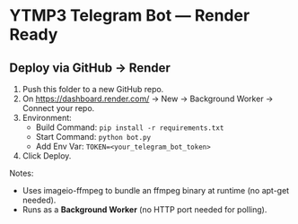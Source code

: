
# YTMP3 Telegram Bot — Render Ready

## Deploy via GitHub → Render
1) Push this folder to a new GitHub repo.
2) On https://dashboard.render.com/ → New → Background Worker → Connect your repo.
3) Environment:
   - Build Command: `pip install -r requirements.txt`
   - Start Command: `python bot.py`
   - Add Env Var: `TOKEN=<your_telegram_bot_token>`
4) Click Deploy.

Notes:
- Uses imageio-ffmpeg to bundle an ffmpeg binary at runtime (no apt-get needed).
- Runs as a **Background Worker** (no HTTP port needed for polling).
